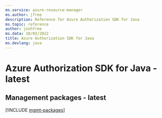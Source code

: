 ```yaml
---
ms.service: azure-resource-manager
ms.author: jfree
description: Reference for Azure Authorization SDK for Java
ms.topic: reference
author: joshfree
ms.data: 10/03/2022
title: Azure Authorization SDK for Java
ms.devlang: java
---
```

# Azure Authorization SDK for Java - latest

## Management packages - latest
[!INCLUDE [mgmt-packages](authorization-mgmt-index.md)]